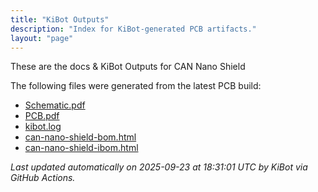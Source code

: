 ```yaml
---
title: "KiBot Outputs"
description: "Index for KiBot-generated PCB artifacts."
layout: "page"
---
```


These are the docs & KiBot Outputs for CAN Nano Shield

The following files were generated from the latest PCB build:

- [Schematic.pdf](./Schematic.pdf)
- [PCB.pdf](./PCB.pdf)
- [kibot.log](./kibot.log)
- [can-nano-shield-bom.html](./can-nano-shield-bom.html)
- [can-nano-shield-ibom.html](./can-nano-shield-ibom.html)

_Last updated automatically on 2025-09-23 at 18:31:01 UTC by KiBot via GitHub Actions._
